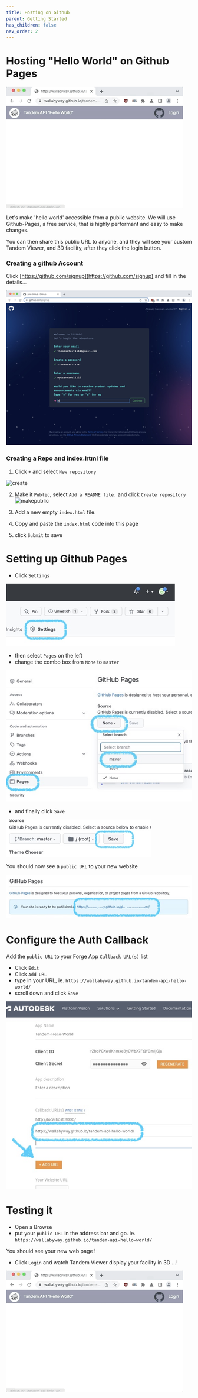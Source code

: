```yaml
---
title: Hosting on Github
parent: Getting Started
has_children: false
nav_order: 2
---
```


# Hosting "Hello World" on Github Pages

![settings](../img/helloworld.gif)

Let's make 'hello world' accessible from a public website.  We will use Github-Pages, a free service, that is highly performant and easy to make changes.

You can then share this public URL to anyone, and they will see your custom Tandem Viewer, and 3D facility, after they click the login button.


### Creating a github Account


Click [https://github.com/signup](https://github.com/signup) and fill in the details...

![signup](../img/github-signup.jpg)


### Creating a Repo and index.html file

1. Click `+` and select `New repository`

![create](https://www.tutorialspoint.com/assets/questions/media/51707/login_github.jpg)

2. Make it `Public`, select `Add a README file.` and click `Create repository`
![makepublic](https://www.tutorialspoint.com/assets/questions/media/51707/login_github1.jpg)

3. Add a new empty `index.html` file.
4. Copy and paste the `index.html` code into this page
5. click `Submit` to save
 

# Setting up Github Pages

- Click `Settings`

![settings](../img/setPages0.jpg)

- then select `Pages` on the left
- change the combo box from `None` to `master`

![settings](../img/setPages1.jpg)

- and finally click `Save`

![settings](../img/setPages2.jpg)

You should now see a `public URL` to your new website

![settings](../img/setPages3.jpg)


# Configure the Auth Callback

Add the `public URL` to your Forge App `Callback URL(s)` list

- Click `Edit`
- Click `Add URL`
- type in your URL, ie. `https://wallabyway.github.io/tandem-api-hello-world/`
- scroll down and click `Save`


![settings](../img/addcallback.jpg)
 
# Testing it

- Open a Browse 
- put your `public URL` in the address bar and go. ie. `https://wallabyway.github.io/tandem-api-hello-world/`

You should see your new web page !

- Click `Login` and watch Tandem Viewer display your facility in 3D ...! 

![settings](../img/helloworld.gif)


